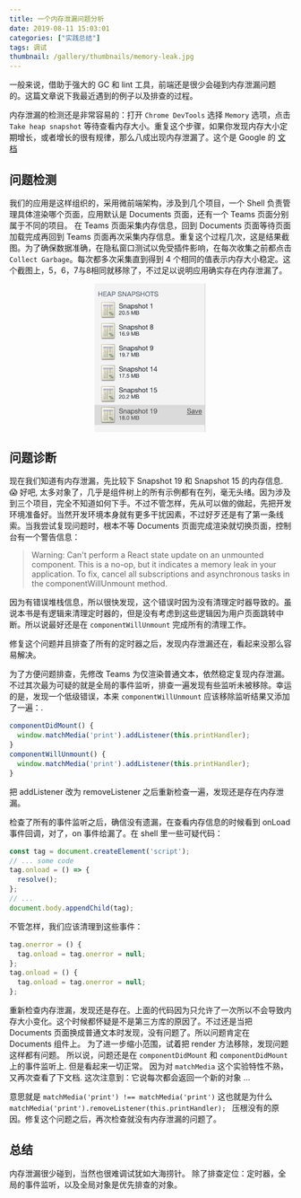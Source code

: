 ```yaml
---
title: 一个内存泄漏问题分析
date: 2019-08-11 15:03:01
categories: ["实践总结"]
tags: 调试
thumbnail: /gallery/thumbnails/memory-leak.jpg
---
```


一般来说，借助于强大的 GC 和 lint 工具，前端还是很少会碰到内存泄漏问题的。这篇文章说下我最近遇到的例子以及排查的过程。

内存泄漏的检测还是非常容易的：打开 `Chrome DevTools` 选择 `Memory` 选项，点击 `Take heap snapshot` 等待查看内存大小。重复这个步骤，如果你发现内存大小定期增长，或者增长的很有规律，那么八成出现内存泄漏了。这个是 Google 的 [文档](https://developers.google.com/web/tools/chrome-devtools/memory-problems/)


## 问题检测
我们的应用是这样组织的，采用微前端架构，涉及到几个项目，一个 Shell 负责管理具体渲染哪个页面，应用默认是 Documents 页面，还有一个 Teams 页面分别属于不同的项目。 在 Teams 页面采集内存信息，回到 Documents 页面等待页面加载完成再回到 Teams 页面再次采集内存信息。重复这个过程几次，这是结果截图。为了确保数据准确，在隐私窗口测试以免受插件影响，在每次收集之前都点击 `Collect Garbage`。每次都多次采集直到得到 4 个相同的值表示内存大小稳定。这个截图上，5，6，7与8相同就移除了，不过足以说明应用确实存在内存泄漏了。

<img src="/gallery/site/memory-snapshot.png" alt="memory snapshot" style="width:200px;display:block; margin: auto;"/>

## 问题诊断

现在我们知道有内存泄漏，先比较下 Snapshot 19 和 Snapshot 15 的内存信息. 😱 好吧, 太多对象了，几乎是组件树上的所有示例都有在列，毫无头绪。因为涉及到三个项目，完全不知道如何下手。不过不管怎样，先从可以做的做起，先把开发环境准备好。当然开发环境本身就有更多干扰因素，不过好歹还是有了第一条线索。当我尝试复现问题时，根本不等 Documents 页面完成渲染就切换页面，控制台有一个警告信息：

> Warning: Can't perform a React state update on an unmounted component. This is a no-op, but it indicates a memory leak in your application. To fix, cancel all subscriptions and asynchronous tasks in the componentWillUnmount method.
 
因为有错误堆栈信息，所以很快发现，这个错误时因为没有清理定时器导致的。虽说本书是有逻辑来清理定时器的，但是没有考虑到这些逻辑因为用户页面跳转中断。所以说最好还是在 `componentWillUnmount` 完成所有的清理工作。

修复这个问题并且排查了所有的定时器之后，发现内存泄漏还在，看起来没那么容易解决。

为了方便问题排查，先修改 Teams 为仅渲染普通文本，依然稳定复现内存泄漏。不过其次最为可疑的就是全局的事件监听，排查一遍发现有些监听未被移除。幸运的是，发现一个低级错误，本来 `componentWillUnmount` 应该移除监听结果又添加了一遍：.
```js
componentDidMount() {
  window.matchMedia('print').addListener(this.printHandler);
}
componentWillUnmount() {
  window.matchMedia('print').addListener(this.printHandler);
}
```
把 addListener 改为 removeListener 之后重新检查一遍，发现还是存在内存泄漏。
 
检查了所有的事件监听之后，确信没有遗漏，在查看内存信息的时候看到 onLoad 事件回调，对了，on 事件给漏了。在 shell 里一些可疑代码：
```js
const tag = document.createElement('script');
// ... some code
tag.onload = () => {
  resolve();
};
// ...
document.body.appendChild(tag);
```
不管怎样，我们应该清理到这些事件： 

```js
tag.onerror = () {
  tag.onload = tag.onerror = null;
};
tag.onload = () {
  tag.onload = tag.onerror = null;
};
```
重新检查内存泄漏，发现还是存在。上面的代码因为只允许了一次所以不会导致内存大小变化。这个时候都怀疑是不是第三方库的原因了。不过还是当把 Documents 页面换成普通文本时发现，没有问题了。所以问题肯定在 Documents 组件上。 为了进一步缩小范围，试着把 render 方法移除，发现问题这样都有问题。 所以说，问题还是在 `componentDidMount` 和 `componentDidMount` 上的事件监听上. 但是看起来一切正常。 因为对 `matchMedia` 这个实验特性不熟，又再次查看了下文档. 这次注意到：它说每次都会返回一个新的对象 ...  

意思就是 `matchMedia('print') !== matchMedia('print')` 这也就是为什么 `matchMedia('print').removeListener(this.printHandler); ` 压根没有的原因。修复这个问题之后，再次检查就没有内存泄漏的问题了。

## 总结
内存泄漏很少碰到，当然也很难调试犹如大海捞针。 除了排查定位：定时器，全局的事件监听，以及全局对象是优先排查的对象。

